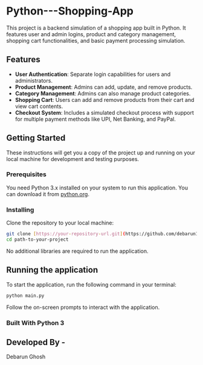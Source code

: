 # Python---Shopping-App

This project is a backend simulation of a shopping app built in Python. It features user and admin logins, product and category management, shopping cart functionalities, and basic payment processing simulation.

## Features

- **User Authentication**: Separate login capabilities for users and administrators.
- **Product Management**: Admins can add, update, and remove products.
- **Category Management**: Admins can also manage product categories.
- **Shopping Cart**: Users can add and remove products from their cart and view cart contents.
- **Checkout System**: Includes a simulated checkout process with support for multiple payment methods like UPI, Net Banking, and PayPal.

## Getting Started

These instructions will get you a copy of the project up and running on your local machine for development and testing purposes.

### Prerequisites

You need Python 3.x installed on your system to run this application. You can download it from [python.org](https://www.python.org/downloads/).

### Installing

Clone the repository to your local machine:

```bash
git clone [https://your-repository-url.git](https://github.com/debarun1234/Python---Shopping-App)
cd path-to-your-project
```
No additional libraries are required to run the application.

## Running the application

To start the application, run the following command in your terminal:

```bash
python main.py
```
Follow the on-screen prompts to interact with the application.

### Built With Python 3

## Developed By - 
Debarun Ghosh

